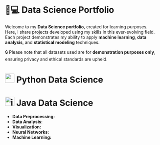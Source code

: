 # 🧪💻 Data Science Portfolio

Welcome to my **Data Science portfolio**, created for learning purposes. Here, I share projects developed using my skills in this ever-evolving field. Each project demonstrates my ability to apply **machine learning**, **data analysis**, and **statistical modeling** techniques.

🔒 Please note that all datasets used are for **demonstration purposes only**, ensuring privacy and ethical standards are upheld.

# <img src="https://cdn.jsdelivr.net/gh/devicons/devicon/icons/python/python-original.svg" height="30" alt="python logo"  /> Python Data Science 

# <img src="https://cdn.jsdelivr.net/gh/devicons/devicon/icons/java/java-original.svg" height="30" alt="java logo"  /> Java Data Science 
- **Data Preprocessing:**
- **Data Analysis:**
- **Visualization:**
- **Neural Networks:**
- **Machine Learning:**


